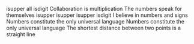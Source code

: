 isupper
all
isdigit
Collaboration is multiplication
The numbers speak for themselves
isupper
isupper
isupper
isdigit
I believe in numbers and signs
Numbers constitute the only universal language
Numbers constitute the only universal language
The shortest distance between two points is a straight line
